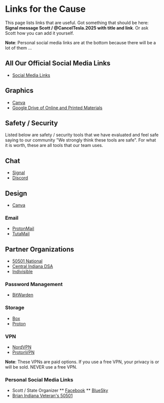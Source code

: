 # Links for the Cause

This page lists links that are useful.  Got something that should be here: **Signal message Scott / @CancelTesla.2025 with title and link**.  Or ask Scott how you can add it yourself.

**Note**: Personal social media links are at the bottom because there will be a lot of them ...

## All Our Official Social Media Links

* [Social Media Links](https://linktr.ee/IN50501)

## Graphics

* [Canva](https://www.canva.com/)
* [Google Drive of Online and Printed Materials](https://drive.google.com/drive/folders/1qXVzcrPDnY1lvrGI9euir1QDe-04qPUP)

## Safety / Security

Listed below are safety / security tools that we have evaluated and feel safe saying to our community "We strongly think these tools are safe".  For what it is worth, these are all tools that our team uses.

## Chat

* [Signal](https://signal.org/)
* [Discord](https://discord.com/)

## Design

* [Canva](https://www.canva.com/)

### Email

* [ProtonMail](https://proton.me/mail)
* [TutaMail](https://tuta.com/)

## Partner Organizations

* [50501 National](https://www.fiftyfifty.one/)
* [Central Indiana DSA](https://www.centralindsa.org/)
* [Indivisible](https://indivisible.org/)

### Password Management

* [BitWarden](https://bitwarden.com/)

### Storage

* [Box](https://www.box.com/home)
* [Proton](https://proton.me/drive)

### VPN

* [NordVPN](https://nordvpn.com/)
* [ProtonVPN](https://protonvpn.com/)

**Note**: These VPNs are paid options.  If you use a free VPN, your privacy is or will be sold.  NEVER use a free VPN.

### Personal Social Media Links

* Scott / State Organizer
** [Facebook](https://www.facebook.com/fuzzygroup)
** [BlueSky](https://bsky.app/profile/fuzzygroup.bsky.social)
* [Brian Indiana Veteran's 50501](https://bsky.app/profile/junnyb.bsky.social)





